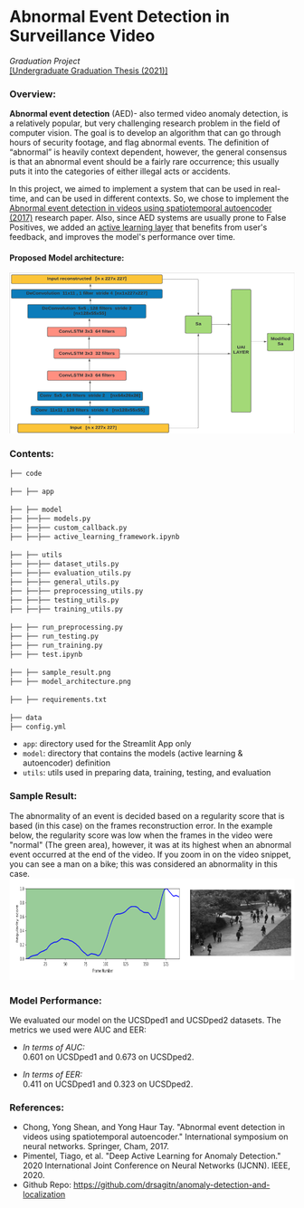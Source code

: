 # Abnormal Event Detection in Surveillance Video
*Graduation Project* <br>
[[Undergraduate Graduation Thesis (2021)]](https://drive.google.com/file/d/13MkQzRdagdjAZru75azZ8EbBlQsm38Pi/view?usp=sharing)

### Overview: 

**Abnormal event detection** (AED)- also termed video anomaly detection, is a
relatively popular, but very challenging research problem in the field of computer
vision. The goal is to develop an algorithm that can go through hours of security footage, and flag abnormal events. 
The definition of “abnormal” is heavily context dependent, however, the general
consensus is that an abnormal event should be a fairly rare occurrence; this usually
puts it into the categories of either illegal acts or accidents.<br>

In this project, we aimed to implement a system that can be used in real-time, and can be used in different contexts. 
So, we chose to implement the [Abnormal event detection in videos using spatiotemporal autoencoder (2017)](https://arxiv.org/abs/1701.01546) research paper. 
Also, since AED systems are usually prone to False Positives, we added an [active learning layer](https://arxiv.org/abs/1805.09411) that benefits from user's feedback,
and improves the model's performance over time. 

#### Proposed Model architecture: <br>
![arch](model_architecture.png)

### Contents:
````
├── code

├── ├── app

├── ├── model
├── ├──├── models.py
├── ├──├── custom_callback.py
├── ├──├── active_learning_framework.ipynb

├── ├── utils
├── ├──├── dataset_utils.py
├── ├──├── evaluation_utils.py
├── ├──├── general_utils.py
├── ├──├── preprocessing_utils.py
├── ├──├── testing_utils.py
├── ├──├── training_utils.py

├── ├── run_preprocessing.py
├── ├── run_testing.py
├── ├── run_training.py
├── ├── test.ipynb

├── ├── sample_result.png
├── ├── model_architecture.png

├── ├── requirements.txt

├── data
├── config.yml

````
- `app`: directory used for the Streamlit App only
- `model`: directory that contains the models (active learning & autoencoder) definition
- `utils`: utils used in preparing data, training, testing, and evaluation

### Sample Result:
The abnormality of an event is decided based on a regularity score that is based (in this case) on 
the frames reconstruction error. In the example below, the regularity score was low when the frames in the video 
were "normal" (The green area), however, it was at its highest when an abnormal event occurred at
the end of the video. If you zoom in on the video snippet, you can see a man on a bike; this was 
considered an abnormality in this case.
![result](sample_result.png)

### Model Performance:
We evaluated our model on the UCSDped1 and UCSDped2 datasets. The metrics we used were AUC and EER: <br>
- *In terms of AUC:* <br>
0.601 on UCSDped1 and 0.673 on UCSDped2.

- *In terms of EER:* <br>
0.411 on UCSDped1 and 0.323 on UCSDped2.

### **References:**
- Chong, Yong Shean, and Yong Haur Tay. "Abnormal event detection in videos using spatiotemporal autoencoder." International symposium on neural networks. Springer, Cham, 2017.
-  Pimentel, Tiago, et al. "Deep Active Learning for Anomaly Detection." 2020 International Joint Conference on Neural Networks (IJCNN). IEEE, 2020.
-  Github Repo: https://github.com/drsagitn/anomaly-detection-and-localization


